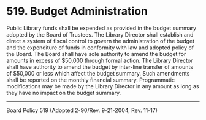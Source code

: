 # 519. Budget Administration

Public Library funds shall be expended as provided in the budget summary adopted by the Board of Trustees. The Library Director shall establish and direct a system of fiscal control to govern the administration of the budget and the expenditure of funds in conformity with law and adopted policy of the Board. The Board shall have sole authority to amend the budget for amounts in excess of $50,000 through formal action. The Library Director shall have authority to amend the budget by inter-line transfer of amounts of $50,000 or less which affect the budget summary. Such amendments shall be reported on the monthly financial summary. Programmatic modifications may be made by the Library Director in any amount as long as they have no impact on the budget summary.

---

Board Policy 519 (Adopted 2-90/Rev. 9-21-2004, Rev. 11-17)
